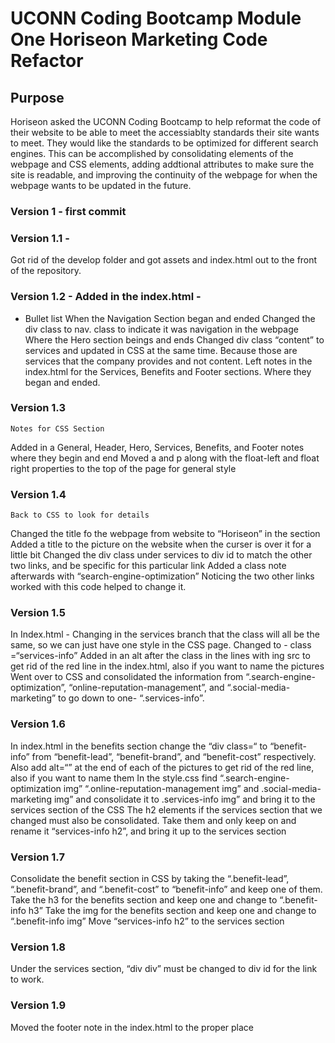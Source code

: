 # UCONN Coding Bootcamp Module One Horiseon Marketing Code Refactor

## Purpose 

Horiseon asked the UCONN Coding Bootcamp to help reformat the code of their website to be able to meet the accessiablty standards their site wants to meet. They would like the standards to be optimized for different search engines. This can be accomplished by consolidating elements of the webpage and CSS elements, adding addtional attributes to make sure the site is readable, and improving the continuity of the webpage for when the webpage wants to be updated in the future. 

### Version 1 - first commit

### Version 1.1 - 
Got rid of the develop folder and got assets and index.html out to the front of the repository. 

### Version 1.2 - Added in the index.html - 
* Bullet list
When the Navigation Section began and ended
Changed the div class to nav. class to indicate it was navigation in the webpage
Where the Hero section beings and ends
Changed div class “content” to services and updated in CSS at the same time. Because those are services that the company provides and not content. 
Left notes in the index.html for the Services, Benefits and Footer sections. Where they began and ended.

### Version 1.3
	Notes for CSS Section
Added in a General, Header, Hero, Services, Benefits, and Footer notes where they begin and end
Moved a and p along with the float-left and float right properties to the top of the page for general style

### Version 1.4
	Back to CSS to look for details
Changed the title fo the webpage from website to “Horiseon” in the <head> section
Added a title to the picture on the website when the curser is over it for a little bit 
Changed the div class under services to div id to match the other two links, and be specific for this particular link
Added a class note afterwards with “search-engine-optimization” Noticing the two other links worked with this code helped to change it. 

### Version 1.5 
In Index.html - Changing in the services branch that the class will all be the same, so we can just have one style in the CSS page. Changed to - class =“services-info”
Added in an alt after the class in the lines with ing src to get rid of the red line in the index.html, also if you want to name the pictures
Went over to CSS and consolidated the information from “.search-engine-optimization”, “online-reputation-management”, and “.social-media-marketing” to go down to one- “.services-info”. 

### Version 1.6
In index.html in the benefits section change the “div class=“ to “benefit-info” from “benefit-lead”, “benefit-brand”, and “benefit-cost” respectively.
Also add alt=“” at the end of each of the pictures to get rid of the red line, also if you want to name them 
In the style.css find “.search-engine-optimization img” “.online-reputation-management img” and .social-media-marketing img” and consolidate it to .services-info img” and bring it to the services section of the CSS
The h2 elements if the services section that we changed must also be consolidated. Take them and only keep on and rename it “services-info h2”, and bring it up to the services section

### Version 1.7 
Consolidate the benefit section in CSS by taking the “.benefit-lead”, “.benefit-brand”, and “.benefit-cost” to “benefit-info” and keep one of them.
Take the h3 for the benefits section and keep one and change to “.benefit-info h3”
Take the img for the benefits section and keep one and change to “.benefit-info img”
Move “services-info h2” to the services section

### Version 1.8 
Under the services section, “div div” must be changed to div id for the link to work.

### Version 1.9
Moved the footer note in the index.html to the proper place

